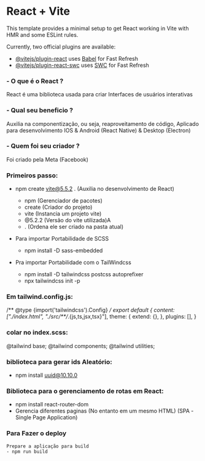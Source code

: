 # React + Vite

This template provides a minimal setup to get React working in Vite with HMR and some ESLint rules.

Currently, two official plugins are available:

- [@vitejs/plugin-react](https://github.com/vitejs/vite-plugin-react/blob/main/packages/plugin-react/README.md) uses [Babel](https://babeljs.io/) for Fast Refresh
- [@vitejs/plugin-react-swc](https://github.com/vitejs/vite-plugin-react-swc) uses [SWC](https://swc.rs/) for Fast Refresh



 
 ### - O que é o React ?
React é uma biblioteca usada para criar Interfaces de usuários interativas
<br>
### - Qual seu beneficio ?
Auxilia na componentização, ou seja, reaproveitamento de código, Aplicado para desenvolvimento IOS & Android (React Native) & Desktop (Electron)
<br>
### - Quem foi seu criador ?
  Foi criado pela Meta (Facebook)


### Primeiros passo:
- npm create vite@5.5.2 . (Auxilia no desenvolvimento de React)
  -  npm (Gerenciador de pacotes)
  -  create (Criador do projeto)
  -  vite (Instancia um projeto vite)
  -  @5.2.2 (Versão do vite utilizada)A
  -  . (Ordena ele ser criado na pasta atual)


- Para importar Portabilidade de SCSS
  - npm install -D sass-embedded

- Pra importar Portabilidade com o TailWindcss
  - npm install -D tailwindcss postcss autoprefixer
  - npx tailwindcss init -p

### Em tailwind.config.js:
  /** @type {import('tailwindcss').Config} */
  export default {
    content: ["./index.html", "./src/**/*.{js,ts,jsx,tsx}"],
    theme: {
      extend: {},
    },
    plugins: [],
  }



### colar no index.scss:
  @tailwind base;
  @tailwind components;
  @tailwind utilities;

### biblioteca para gerar ids Aleatório: 
  - npm install uuid@10.10.0


### Biblioteca para o gerenciamento de rotas em React:
  - npm install react-router-dom
  - Gerencia diferentes paginas (No entanto em um mesmo HTML) (SPA -Single Page Application)



### Para Fazer o deploy

    Prepare a aplicação para build
    - npm run build
